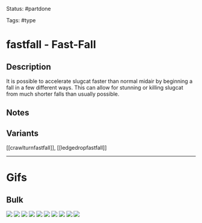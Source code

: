 Status: #partdone 

Tags: #type

# fastfall - Fast-Fall
## Description
It is possible to accelerate slugcat faster than normal midair by beginning a fall in a few different ways. This can allow for stunning or killing slugcat from much shorter falls than usually possible.

## Notes


## Variants
[[crawlturnfastfall]], [[ledgedropfastfall]]

___
# Gifs
## Bulk
<img src=https://raw.githubusercontent.com/LauraHannah44/Rain-World-Movement/main/Files/fastfall_0.gif>
<img src=https://raw.githubusercontent.com/LauraHannah44/Rain-World-Movement/main/Files/fastfall_1.gif>
<img src=https://raw.githubusercontent.com/LauraHannah44/Rain-World-Movement/main/Files/fastfall_2.gif>
<img src=https://raw.githubusercontent.com/LauraHannah44/Rain-World-Movement/main/Files/fastfall_3.gif>
<img src=https://raw.githubusercontent.com/LauraHannah44/Rain-World-Movement/main/Files/fastfall_4.gif>
<img src=https://raw.githubusercontent.com/LauraHannah44/Rain-World-Movement/main/Files/fastfall_5.gif>
<img src=https://raw.githubusercontent.com/LauraHannah44/Rain-World-Movement/main/Files/fastfall_6.gif>
<img src=https://raw.githubusercontent.com/LauraHannah44/Rain-World-Movement/main/Files/fastfall_7.gif>
<img src=https://raw.githubusercontent.com/LauraHannah44/Rain-World-Movement/main/Files/fastfall_8.gif>
<img src=https://raw.githubusercontent.com/LauraHannah44/Rain-World-Movement/main/Files/fastfall_9.gif>